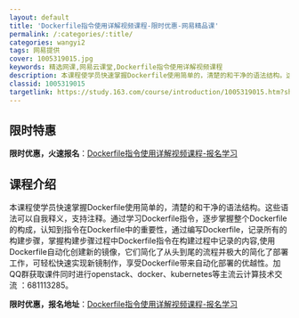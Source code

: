 ```yaml
---
layout: default
title: 'Dockerfile指令使用详解视频课程-限时优惠-网易精品课'
permalink: /:categories/:title/
categories: wangyi2
tags: 网易提供
cover: 1005319015.jpg
keywords: 精选网课,网易云课堂,Dockerfile指令使用详解视频课程
description: 本课程使学员快速掌握Dockerfile使用简单的，清楚的和干净的语法结构。这些语法可以自我释义，支持注释。通过学习Do
classid: 1005319015
targetlink: https://study.163.com/course/introduction/1005319015.htm?share=1&shareId=1025206652&utm_campaign=share&utm_medium=iphoneShare&utm_source=&utm_u=1025206652
---
```


## 限时特惠

**限时优惠，火速报名**：[Dockerfile指令使用详解视频课程-报名学习](https://study.163.com/course/introduction/1005319015.htm?share=1&shareId=1025206652&utm_campaign=share&utm_medium=iphoneShare&utm_source=&utm_u=1025206652)

## 课程介绍

本课程使学员快速掌握Dockerfile使用简单的，清楚的和干净的语法结构。这些语法可以自我释义，支持注释。通过学习Dockerfile指令，逐步掌握整个Dockerfile的构成，认知到指令在Dockerfile中的重要性，通过编写Dockerfile，记录所有的构建步骤，掌握构建步骤过程中Dockerfile指令在构建过程中记录的内容,使用Dockerfile自动化创建新的镜像，它们简化了从头到尾的流程并极大的简化了部署工作，可轻松快速实现新镜制作，享受Dockerfile带来自动化部署的优越性。加QQ群获取课件同时进行openstack、docker、kubernetes等主流云计算技术交流 ：681113285。

**限时优惠，报名地址**：[Dockerfile指令使用详解视频课程-报名学习](https://study.163.com/course/introduction/1005319015.htm?share=1&shareId=1025206652&utm_campaign=share&utm_medium=iphoneShare&utm_source=&utm_u=1025206652)

